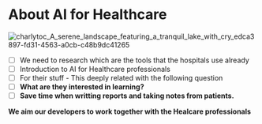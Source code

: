 # About AI for Healthcare
![charlytoc_A_serene_landscape_featuring_a_tranquil_lake_with_cry_edca3897-fd31-4563-a0cb-c48b9dc41265](https://github.com/breatheco-de/applied-ai-syllabus/assets/107764250/ae391074-15a8-4ee4-a22c-81245a44381b)

- [ ] We need to research which are the tools that the hospitals use already
- [ ] Introduction to AI for Healthcare professionals
- [ ] For their stuff - This deeply related with the following question
- [ ] **What are they interested in learning?**
- [ ] **Save time when writting reports and taking notes from patients.**

**We aim our developers to work together with the Healcare professionals**

